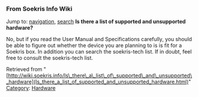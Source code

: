 
### From Soekris Info Wiki



Jump to: [navigation](Is_there_a_list_of_supported_and_unsupported_hardware.html#column-one), [search](Is_there_a_list_of_supported_and_unsupported_hardware.html#searchInput) 
**Is there a list of supported and unsupported hardware?**


No, but if you read the User Manual and Specifications carefully, you should
be able to figure out whether the device you are planning to is is fit for a
Soekris box. In addition you can search the soekris-tech list. If in doubt,
feel free to consult the soekris-tech list.





Retrieved from "[http://wiki.soekris.info/Is\_there\_a\_list\_of\_supported\_and\_unsupported\_hardware](Is_there_a_list_of_supported_and_unsupported_hardware.html)"
[Category](https://web.archive.org/web/20180818113806/http://wiki.soekris.info/Special:Categories "Special:Categories"): [Hardware](https://web.archive.org/web/20180818113806/http://wiki.soekris.info/Category_Hardware "Category_Hardware")

 

